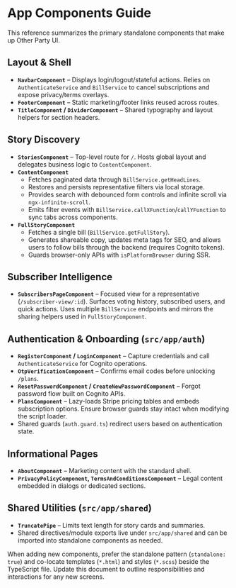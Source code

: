 # App Components Guide

This reference summarizes the primary standalone components that make up Other Party UI.

## Layout & Shell
- **`NavbarComponent`** – Displays login/logout/stateful actions. Relies on `AuthenticateService` and `BillService` to cancel subscriptions and expose privacy/terms overlays.
- **`FooterComponent`** – Static marketing/footer links reused across routes.
- **`TitleComponent` / `DividerComponent`** – Shared typography and layout helpers for section headers.

## Story Discovery
- **`StoriesComponent`** – Top-level route for `/`. Hosts global layout and delegates business logic to `ContentComponent`.
- **`ContentComponent`**
  - Fetches paginated data through `BillService.getHeadLines`.
  - Restores and persists representative filters via local storage.
  - Provides search with debounced form controls and infinite scroll via `ngx-infinite-scroll`.
  - Emits filter events with `BillService.callXFunction`/`callYFunction` to sync tabs across components.
- **`FullStoryComponent`**
  - Fetches a single bill (`BillService.getFullStory`).
  - Generates shareable copy, updates meta tags for SEO, and allows users to follow bills through the backend (requires Cognito tokens).
  - Guards browser-only APIs with `isPlatformBrowser` during SSR.

## Subscriber Intelligence
- **`SubscribersPageComponent`** – Focused view for a representative (`/subscriber-view/:id`). Surfaces voting history, subscribed users, and quick actions. Uses multiple `BillService` endpoints and mirrors the sharing helpers used in `FullStoryComponent`.

## Authentication & Onboarding (`src/app/auth`)
- **`RegisterComponent` / `LoginComponent`** – Capture credentials and call `AuthenticateService` for Cognito operations.
- **`OtpVerificationComponent`** – Confirms email codes before unlocking `/plans`.
- **`ResetPasswordComponent` / `CreateNewPasswordComponent`** – Forgot password flow built on Cognito APIs.
- **`PlansComponent`** – Lazy-loads Stripe pricing tables and embeds subscription options. Ensure browser guards stay intact when modifying the script loader.
- Shared guards (`auth.guard.ts`) redirect users based on authentication state.

## Informational Pages
- **`AboutComponent`** – Marketing content with the standard shell.
- **`PrivacyPolicyComponent`, `TermsAndConditionsComponent`** – Legal content embedded in dialogs or dedicated sections.

## Shared Utilities (`src/app/shared`)
- **`TruncatePipe`** – Limits text length for story cards and summaries.
- Shared directives/module exports live under `src/app/shared` and can be imported into standalone components as needed.

When adding new components, prefer the standalone pattern (`standalone: true`) and co-locate templates (`*.html`) and styles (`*.scss`) beside the TypeScript file. Update this document to outline responsibilities and interactions for any new screens.
